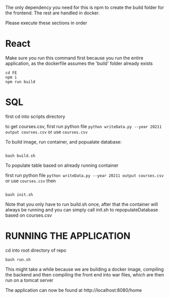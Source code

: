 The only dependency you need for this is npm to create the build folder for the frontend. The rest are handled in docker.

Please execute these sections in order

# React

Make sure you run this command first because you run the entire application, as the dockerfile assumes the 'build' folder already exists
```shell script
cd FE
npm i
npm run build
```

# SQL
first cd into scripts directory

to get courses.csv, first run python file `python writeData.py --year 20211 output courses.csv` or use `courses.csv`

To build image, run container, and popualate database:

```shell script

bash build.sh

```

To populate table based on already running container

first run python file `python writeData.py --year 20211 output
courses.csv` or use `courses.csv` then

```shell script

bash init.sh

```

Note that you only have to run build.sh once, after that the container will always be running and you can simply call init.sh to repopulateDatabase based on courses.csv

# RUNNING THE APPLICATION
cd into root directory of repo
```shell script
bash run.sh
```

This might take a while because we are building a docker image, compiling the backend and then compiling the front end into war files, which are then run on a tomcat server

The application can now be found at http://localhost:8080/home

